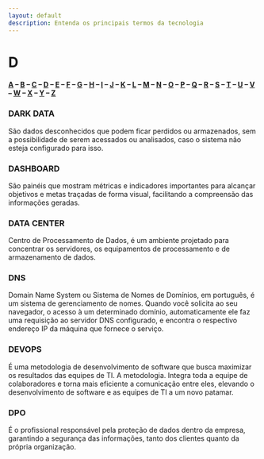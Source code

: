 ```yaml
---
layout: default
description: Entenda os principais termos da tecnologia
---
```


# D

#### [A](./A) – [B](./B) – [C](./C) – [D](./D) – [E](./E) – [F](./F) – [G](./G) – [H](./H) – [I](./I) – [J](./J) – [K](./K) – [L](./L) – [M](./M) – [N](./N) – [O](./O) – [P](./P) – [Q](./Q) – [R](./R) – [S](./S) – [T](./T) – [U](./U) – [V](./V) – [W](./W) – [X](./X) – [Y](./Y) – [Z](./Z)

### DARK DATA

São dados desconhecidos que podem ficar perdidos ou armazenados, sem a possibilidade de serem acessados ou analisados, caso o sistema não esteja configurado para isso.

### DASHBOARD

São painéis que mostram métricas e indicadores importantes para alcançar objetivos e metas traçadas de forma visual, facilitando a compreensão das informações geradas.

### DATA CENTER

Centro de Processamento de Dados, é um ambiente projetado para concentrar os servidores, os equipamentos de processamento e de armazenamento de dados.

### DNS

Domain Name System ou Sistema de Nomes de Domínios, em português, é um sistema de gerenciamento de nomes. Quando você solicita ao seu navegador, o acesso à um determinado domínio, automaticamente ele faz uma requisição ao servidor DNS configurado, e encontra o respectivo endereço IP da máquina que fornece o serviço.

### DEVOPS

É uma metodologia de desenvolvimento de software que busca maximizar os resultados das equipes de TI. A metodologia. Integra toda a equipe de colaboradores e torna mais eficiente a comunicação entre eles, elevando o desenvolvimento de software e as equipes de TI a um novo patamar.

### DPO

É o profissional responsável pela proteção de dados dentro da empresa, garantindo a segurança das informações, tanto dos clientes quanto da própria organização.
